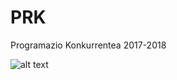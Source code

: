 # PRK

Programazio Konkurrentea 2017-2018

![alt text](https://gitlab.com/jled/prk/raw/master/PK9/Asmatutakoa/image.png "Asmatutako problema")
